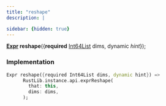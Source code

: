 ```yaml
---
title: "reshape"
description: |

sidebar: {hidden: true}
---
```

<span class="dart-code"><strong>[Expr] reshape</strong>({<span class="nobr"><strong>required</strong> [Int64List] dims</span>, <span class="nobr">dynamic <i>hint</i></span>});</span>


### Implementation
```dart
Expr reshape({required Int64List dims, dynamic hint}) =>
      RustLib.instance.api.exprReshape(
        that: this,
        dims: dims,
      );
```

[Expr]: /reference/classes/expr/
[Int64List]: /reference/classes/int64list/